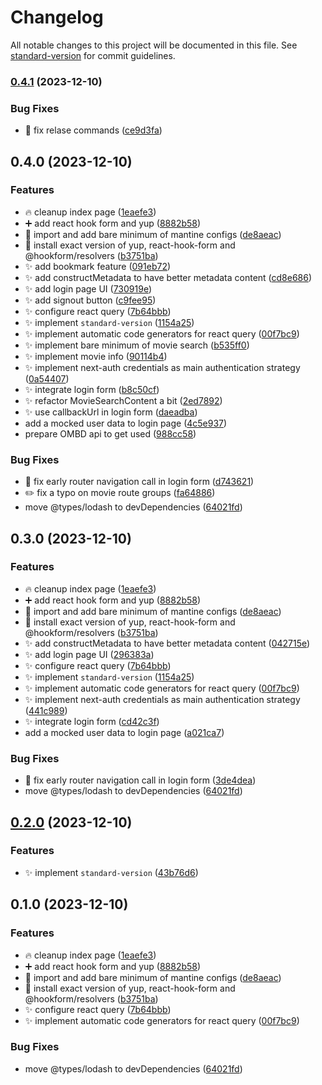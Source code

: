 # Changelog

All notable changes to this project will be documented in this file. See [standard-version](https://github.com/conventional-changelog/standard-version) for commit guidelines.

### [0.4.1](https://github.com/createdbymahmood/divnotes-senior-frontend-developer-challenge/compare/v0.5.0...v0.4.1) (2023-12-10)


### Bug Fixes

* :bug: fix relase commands ([ce9d3fa](https://github.com/createdbymahmood/divnotes-senior-frontend-developer-challenge/commit/ce9d3fadce57d450c89e62d262c96da4d2da2e88))

## 0.4.0 (2023-12-10)


### Features

* :fire: cleanup index page ([1eaefe3](https://github.com/createdbymahmood/divnotes-senior-frontend-developer-challenge/commit/1eaefe36daba8a79d48e04533ecc55228af31d47))
* :heavy_plus_sign: add react hook form and yup ([8882b58](https://github.com/createdbymahmood/divnotes-senior-frontend-developer-challenge/commit/8882b58facf4c3e07bf03b38a6a86e544b9f47e6))
* :lipstick: import and add bare minimum of mantine configs ([de8aeac](https://github.com/createdbymahmood/divnotes-senior-frontend-developer-challenge/commit/de8aeacf4594c37e8bf003e43d674ad8537c5fd7))
* :pushpin: install exact version of yup, react-hook-form and @hookform/resolvers ([b3751ba](https://github.com/createdbymahmood/divnotes-senior-frontend-developer-challenge/commit/b3751ba0d2982d047dd8992b9338a3ffb6e151c4))
* :sparkles: add bookmark feature ([091eb72](https://github.com/createdbymahmood/divnotes-senior-frontend-developer-challenge/commit/091eb72182cd127d3309636df07ad5c822b4b510))
* :sparkles: add constructMetadata to have better metadata content ([cd8e686](https://github.com/createdbymahmood/divnotes-senior-frontend-developer-challenge/commit/cd8e6860b60d155144adbfe0bef41dbb537b6f47))
* :sparkles: add login page UI ([730919e](https://github.com/createdbymahmood/divnotes-senior-frontend-developer-challenge/commit/730919ef9d6fce1c362fbe19c36520f050179e30))
* :sparkles: add signout button ([c9fee95](https://github.com/createdbymahmood/divnotes-senior-frontend-developer-challenge/commit/c9fee95ce96227d11c734706a2ab091a989269f7))
* :sparkles: configure react query ([7b64bbb](https://github.com/createdbymahmood/divnotes-senior-frontend-developer-challenge/commit/7b64bbb01ec1a407aa46d8c46e508038825684bd))
* :sparkles: implement `standard-version` ([1154a25](https://github.com/createdbymahmood/divnotes-senior-frontend-developer-challenge/commit/1154a25e277fa68d786f4abc2456317a8bbc6cda))
* :sparkles: implement automatic code generators for react query ([00f7bc9](https://github.com/createdbymahmood/divnotes-senior-frontend-developer-challenge/commit/00f7bc9d8d7c5f2914bde79dca724305d53fdbe1))
* :sparkles: implement bare minimum of movie search ([b535ff0](https://github.com/createdbymahmood/divnotes-senior-frontend-developer-challenge/commit/b535ff04bde4e49ca136e431a70adb35d1d63f01))
* :sparkles: implement movie info ([90114b4](https://github.com/createdbymahmood/divnotes-senior-frontend-developer-challenge/commit/90114b45f990540d1a72474e55a32720beeebc7f))
* :sparkles: implement next-auth credentials as main authentication strategy ([0a54407](https://github.com/createdbymahmood/divnotes-senior-frontend-developer-challenge/commit/0a544077f1266c2e788d95df7d79c01dc9019fbd))
* :sparkles: integrate login form ([b8c50cf](https://github.com/createdbymahmood/divnotes-senior-frontend-developer-challenge/commit/b8c50cfbbd31df2a75daf1a3329887903cac9f5d))
* :sparkles: refactor MovieSearchContent a bit ([2ed7892](https://github.com/createdbymahmood/divnotes-senior-frontend-developer-challenge/commit/2ed7892b66024acf430996931448a261094847f8))
* :sparkles: use callbackUrl in login form ([daeadba](https://github.com/createdbymahmood/divnotes-senior-frontend-developer-challenge/commit/daeadba237c185843b5f182d6b0ce24e6e641480))
* add a mocked user data to login page ([4c5e937](https://github.com/createdbymahmood/divnotes-senior-frontend-developer-challenge/commit/4c5e937398164762f169e11cba582edb45d88665))
* prepare OMBD api to get used ([988cc58](https://github.com/createdbymahmood/divnotes-senior-frontend-developer-challenge/commit/988cc5867d87e13214ae968c481a60a6bf46f9db))


### Bug Fixes

* :bug: fix early router navigation call in login form ([d743621](https://github.com/createdbymahmood/divnotes-senior-frontend-developer-challenge/commit/d743621893b16934359e1a7ad320138d934692ba))
* :pencil2: fix a typo on movie route groups ([fa64886](https://github.com/createdbymahmood/divnotes-senior-frontend-developer-challenge/commit/fa6488626c27b876a1bdd40bdde4d2ecf08e3e34))
* move @types/lodash to devDependencies ([64021fd](https://github.com/createdbymahmood/divnotes-senior-frontend-developer-challenge/commit/64021fd3943b7a7feb9f088ae036048e43ffa4bf))

## 0.3.0 (2023-12-10)


### Features

* :fire: cleanup index page ([1eaefe3](https://github.com/createdbymahmood/divnotes-senior-frontend-developer-challenge/commit/1eaefe36daba8a79d48e04533ecc55228af31d47))
* :heavy_plus_sign: add react hook form and yup ([8882b58](https://github.com/createdbymahmood/divnotes-senior-frontend-developer-challenge/commit/8882b58facf4c3e07bf03b38a6a86e544b9f47e6))
* :lipstick: import and add bare minimum of mantine configs ([de8aeac](https://github.com/createdbymahmood/divnotes-senior-frontend-developer-challenge/commit/de8aeacf4594c37e8bf003e43d674ad8537c5fd7))
* :pushpin: install exact version of yup, react-hook-form and @hookform/resolvers ([b3751ba](https://github.com/createdbymahmood/divnotes-senior-frontend-developer-challenge/commit/b3751ba0d2982d047dd8992b9338a3ffb6e151c4))
* :sparkles: add constructMetadata to have better metadata content ([042715e](https://github.com/createdbymahmood/divnotes-senior-frontend-developer-challenge/commit/042715e00df607fd8602779bcf129577a721c1a7))
* :sparkles: add login page UI ([296383a](https://github.com/createdbymahmood/divnotes-senior-frontend-developer-challenge/commit/296383aefdbd6867748bd59c2f115013093c4c1a))
* :sparkles: configure react query ([7b64bbb](https://github.com/createdbymahmood/divnotes-senior-frontend-developer-challenge/commit/7b64bbb01ec1a407aa46d8c46e508038825684bd))
* :sparkles: implement `standard-version` ([1154a25](https://github.com/createdbymahmood/divnotes-senior-frontend-developer-challenge/commit/1154a25e277fa68d786f4abc2456317a8bbc6cda))
* :sparkles: implement automatic code generators for react query ([00f7bc9](https://github.com/createdbymahmood/divnotes-senior-frontend-developer-challenge/commit/00f7bc9d8d7c5f2914bde79dca724305d53fdbe1))
* :sparkles: implement next-auth credentials as main authentication strategy ([441c989](https://github.com/createdbymahmood/divnotes-senior-frontend-developer-challenge/commit/441c9898ec7ae3ae97f9777962d5bf42b2272aeb))
* :sparkles: integrate login form ([cd42c3f](https://github.com/createdbymahmood/divnotes-senior-frontend-developer-challenge/commit/cd42c3f19d46adfc53f4f28aa021c7e206b09294))
* add a mocked user data to login page ([a021ca7](https://github.com/createdbymahmood/divnotes-senior-frontend-developer-challenge/commit/a021ca7134cdfeede138dcb3e6bfdf59a359aab6))


### Bug Fixes

* :bug: fix early router navigation call in login form ([3de4dea](https://github.com/createdbymahmood/divnotes-senior-frontend-developer-challenge/commit/3de4dea1a3623edb11bc7f0ced76a4b0bff1c6c6))
* move @types/lodash to devDependencies ([64021fd](https://github.com/createdbymahmood/divnotes-senior-frontend-developer-challenge/commit/64021fd3943b7a7feb9f088ae036048e43ffa4bf))

## [0.2.0](https://github.com/createdbymahmood/divnotes-senior-frontend-developer-challenge/compare/v0.1.0...v0.2.0) (2023-12-10)


### Features

* :sparkles: implement `standard-version` ([43b76d6](https://github.com/createdbymahmood/divnotes-senior-frontend-developer-challenge/commit/43b76d6bde29a0cf675871b95bcda4716d0da2e7))

## 0.1.0 (2023-12-10)


### Features

* :fire: cleanup index page ([1eaefe3](https://github.com/createdbymahmood/divnotes-senior-frontend-developer-challenge/commit/1eaefe36daba8a79d48e04533ecc55228af31d47))
* :heavy_plus_sign: add react hook form and yup ([8882b58](https://github.com/createdbymahmood/divnotes-senior-frontend-developer-challenge/commit/8882b58facf4c3e07bf03b38a6a86e544b9f47e6))
* :lipstick: import and add bare minimum of mantine configs ([de8aeac](https://github.com/createdbymahmood/divnotes-senior-frontend-developer-challenge/commit/de8aeacf4594c37e8bf003e43d674ad8537c5fd7))
* :pushpin: install exact version of yup, react-hook-form and @hookform/resolvers ([b3751ba](https://github.com/createdbymahmood/divnotes-senior-frontend-developer-challenge/commit/b3751ba0d2982d047dd8992b9338a3ffb6e151c4))
* :sparkles: configure react query ([7b64bbb](https://github.com/createdbymahmood/divnotes-senior-frontend-developer-challenge/commit/7b64bbb01ec1a407aa46d8c46e508038825684bd))
* :sparkles: implement automatic code generators for react query ([00f7bc9](https://github.com/createdbymahmood/divnotes-senior-frontend-developer-challenge/commit/00f7bc9d8d7c5f2914bde79dca724305d53fdbe1))


### Bug Fixes

* move @types/lodash to devDependencies ([64021fd](https://github.com/createdbymahmood/divnotes-senior-frontend-developer-challenge/commit/64021fd3943b7a7feb9f088ae036048e43ffa4bf))
